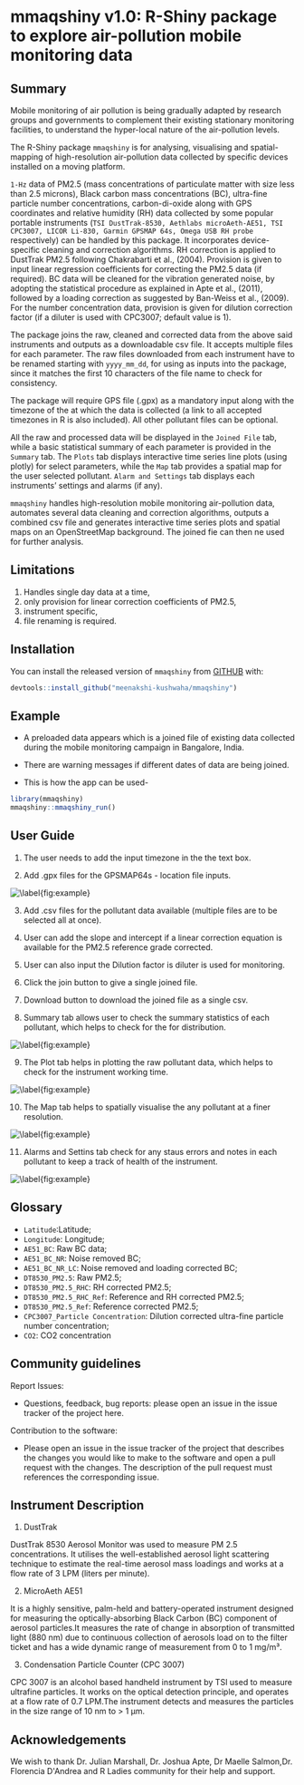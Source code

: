 
# mmaqshiny v1.0: R-Shiny package to explore air-pollution mobile monitoring data 

<!-- badges: start -->
<!-- badges: end -->

## Summary

Mobile monitoring of air pollution is being gradually adapted by research groups and governments to complement their existing stationary monitoring facilities, to understand the hyper-local nature of the air-pollution levels.

The R-Shiny package `mmaqshiny` is for analysing, visualising and spatial-mapping of high-resolution air-pollution data collected by specific devices installed on a moving platform. 

`1-Hz` data of PM2.5 (mass concentrations of particulate matter with size less than 2.5 microns), Black carbon mass concentrations (BC), ultra-fine particle number concentrations, carbon-di-oxide along with GPS coordinates and relative humidity (RH) data collected by some popular portable instruments (`TSI DustTrak-8530, Aethlabs microAeth-AE51, TSI CPC3007, LICOR Li-830, Garmin GPSMAP 64s, Omega USB RH probe` respectively) can be handled by this package. It incorporates device-specific cleaning and correction algorithms. RH correction is applied to DustTrak PM2.5 following Chakrabarti et al., (2004). Provision is given to input linear regression coefficients for correcting the PM2.5 data (if required). BC data will be cleaned for the vibration generated noise, by adopting the statistical procedure as explained in Apte et al., (2011), followed by a loading correction as suggested by Ban-Weiss et al., (2009). For the number concentration data, provision is given for dilution correction factor (if a diluter is used with CPC3007; default value is 1).

The package joins the raw, cleaned and corrected data from the above said instruments and outputs as a downloadable csv file. It accepts multiple files for each parameter. The raw files downloaded from each instrument have to be renamed starting with `yyyy_mm_dd`, for using as inputs into the package, since it matches the first 10 characters of the file name to check for consistency.

The package will require GPS file (.gpx) as a mandatory input along with the timezone of the at which the data is collected (a link to all accepted timezones in R is also included). All other pollutant files can be optional. 

All the raw and processed data will be displayed in the `Joined File` tab, while a basic statistical summary of each parameter is provided in the `Summary` tab. The `Plots` tab displays interactive  time series line plots (using plotly) for select parameters, while the `Map` tab provides a spatial map for the user selected pollutant. `Alarm and Settings` tab displays each instruments’ settings and alarms (if any).


`mmaqshiny` handles high-resolution mobile monitoring air-pollution data, automates several data cleaning and correction algorithms, outputs a combined csv file and generates interactive time series plots and spatial maps on an OpenStreetMap background. The joined fie can then ne used for further analysis.


## Limitations

1) Handles single day data at a time,
2) only provision for linear correction coefficients of PM2.5,
3) instrument specific, 
4) file renaming is required.


## Installation

You can install the released version of `mmaqshiny` from [GITHUB](https://github.com/) with:

``` r
devtools::install_github("meenakshi-kushwaha/mmaqshiny")
```

## Example

- A preloaded data appears which is a joined file of existing data collected during the mobile monitoring campaign in Bangalore, India.

- There are warning messages if different dates of data are being joined. 

- This is how the app can be used- 

``` r
library(mmaqshiny)
mmaqshiny::mmaqshiny_run()
```

## User Guide

1. The user needs to add the input timezone in the the text box. 

2. Add .gpx files for the GPSMAP64s - location file inputs. 

![\label{fig:example}](007.png)

3. Add .csv files for the pollutant data available (multiple files are to be selected all at once).

4. User can add the slope and intercept if a linear correction equation is available for the PM2.5 reference grade corrected. 

5. User can also input the Dilution factor is diluter is used for monitoring. 

6. Click the join button to give a single joined file. 

7. Download button to download the joined file as a single csv.

8. Summary tab allows user to check the summary statistics of each pollutant, which helps to check for the for distribution. 

![\label{fig:example}](008.png)

9. The Plot tab helps in plotting the raw pollutant data, which helps to check for the instrument working time. 

![\label{fig:example}](005.png)

10. The Map tab helps to spatially visualise the any pollutant at a finer resolution.

![\label{fig:example}](002.png)

11. Alarms and Settins tab check for any staus errors and notes in each pollutant to keep a track of health of the instrument. 

![\label{fig:example}](003.png)


## Glossary
- `Latitude`:Latitude;
- `Longitude`: Longitude;
- `AE51_BC`: Raw BC data; 
- `AE51_BC_NR`: Noise removed BC; 
- `AE51_BC_NR_LC`: Noise removed and loading corrected BC; 
- `DT8530_PM2.5`: Raw PM2.5; 
- `DT8530_PM2.5_RHC`: RH corrected PM2.5; 
- `DT8530_PM2.5_RHC_Ref`: Reference and RH corrected PM2.5; 
- `DT8530_PM2.5_Ref`: Reference corrected PM2.5; 
- `CPC3007_Particle Concentration`: Dilution corrected ultra-fine particle number concentration;
- `CO2`: CO2 concentration


## Community guidelines

Report Issues:

- Questions, feedback, bug reports: please open an issue in the issue tracker of the project here.

Contribution to the software:

- Please open an issue in the issue tracker of the project that describes the changes you would like to make to the software and open a pull request with the changes. The description of the pull request must references the corresponding issue.


## Instrument Description

1. DustTrak

DustTrak 8530 Aerosol Monitor was used to measure PM 2.5 concentrations. It utilises the well-established aerosol light scattering technique to estimate the real-time aerosol mass loadings and works at a flow rate of 3 LPM (liters per minute).

2. MicroAeth AE51

It is a highly sensitive, palm-held and battery-operated instrument designed for measuring the optically-absorbing Black Carbon (BC) component of aerosol particles.It measures the rate of change in absorption of transmitted light (880 nm) due to continuous collection of aerosols load on to the filter ticket and has a wide dynamic range of measurement from 0 to 1 mg/m³.

3. Condensation Particle Counter (CPC 3007)

CPC 3007 is an alcohol based handheld instrument by TSI used to measure ultrafine particles. It works on the optical detection principle, and operates at a flow rate of 0.7 LPM.The instrument detects and measures the particles in the size range of 10 nm to > 1 µm. 


## Acknowledgements

We wish to thank Dr. Julian Marshall, Dr. Joshua Apte, Dr Maelle Salmon,Dr. Florencia D'Andrea and R Ladies community for their help and support.

